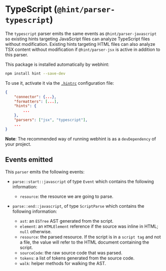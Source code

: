 # TypeScript (`@hint/parser-typescript`)

The `typescript` parser emits the same events as `@hint/parser-javascript`
so existing hints targeting JavaScript files can analyze TypeScript files
without modification. Existing hints targeting HTML files can also analyze
TSX content without modification if `@hint/parser-jsx` is active in addition
to this parser.

This package is installed automatically by webhint:

```bash
npm install hint --save-dev
```

To use it, activate it via the [`.hintrc`][hintrc] configuration file:

```json
{
    "connector": {...},
    "formatters": [...],
    "hints": {
        ...
    },
    "parsers": ["jsx", "typescript"],
    ...
}
```

**Note**: The recommended way of running webhint is as a `devDependency` of
your project.

## Events emitted

This `parser` emits the following events:

* `parse::start::javascript` of type `Event` which contains the following
  information:

  * `resource`: the resource we are going to parse.

* `parse::end::javascript`, of type `ScriptParse` which contains the following
  information:

  * `ast`: an `ESTree` AST generated from the script.
  * `element`: an `HTMLElement` reference if the source was inline
    in HTML; `null` otherwise.
  * `resource`: the parsed resource. If the script is in
    a `script tag` and not a file, the value will refer to the
    HTML document containing the script.
  * `sourceCode`: the raw source code that was parsed.
  * `tokens`: a list of tokens generated from the source code.
  * `walk`: helper methods for walking the AST.

<!-- Link labels: -->

[hintrc]: https://webhint.io/docs/user-guide/configuring-webhint/summary/
